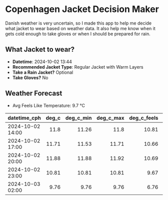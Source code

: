 
# Copenhagen Jacket Decision Maker

Danish weather is very uncertain, so I made this app to help me decide what jacket to wear based on weather data. 
It also help me know when it gets cold enough to take gloves or when I should be prepared for rain.

## What Jacket to wear?

- **Datetime**: 2024-10-02 13:44
- **Recommended Jacket Type**: Regular Jacket with Warm Layers
- **Take a Rain Jacket?** Optional
- **Take Gloves?** No

## Weather Forecast
- Avg Feels Like Temperature: 9.7 °C

| datetime_cph     |   deg_c |   deg_c_min |   deg_c_max |   deg_c_feels | weather   | wind   | rain   |
|:-----------------|--------:|------------:|------------:|--------------:|:----------|:-------|:-------|
| 2024-10-02 14:00 |   11.8  |       11.26 |       11.8  |         10.81 | Rain      | Medium | Low    |
| 2024-10-02 17:00 |   11.71 |       11.53 |       11.71 |         10.66 | Rain      | Low    | Low    |
| 2024-10-02 20:00 |   11.88 |       11.88 |       11.92 |         10.69 | Clouds    | Medium | None   |
| 2024-10-02 23:00 |   10.81 |       10.81 |       10.81 |          9.67 | Clouds    | Medium | None   |
| 2024-10-03 02:00 |    9.76 |        9.76 |        9.76 |          6.76 | Clouds    | High   | None   |
        